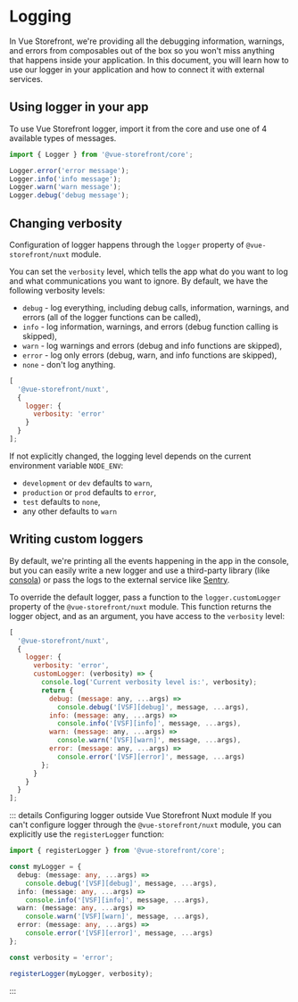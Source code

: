 # Logging

In Vue Storefront, we're providing all the debugging information, warnings, and errors from composables out of the box so you won't miss anything that happens inside your application. In this document, you will learn how to use our logger in your application and how to connect it with external services.

## Using logger in your app

To use Vue Storefront logger, import it from the core and use one of 4 available types of messages.

```js
import { Logger } from '@vue-storefront/core';

Logger.error('error message');
Logger.info('info message');
Logger.warn('warn message');
Logger.debug('debug message');
```

## Changing verbosity

Configuration of logger happens through the `logger` property of `@vue-storefront/nuxt` module.

You can set the `verbosity` level, which tells the app what do you want to log and what communications you want to ignore. By default, we have the following verbosity levels:

- `debug` - log everything, including debug calls, information, warnings, and errors (all of the logger functions can be called),
- `info` - log information, warnings, and errors (debug function calling is skipped),
- `warn` - log warnings and errors (debug and info functions are skipped),
- `error` - log only errors (debug, warn, and info functions are skipped),
- `none` - don't log anything.

```js
[
  '@vue-storefront/nuxt',
  {
    logger: {
      verbosity: 'error'
    }
  }
];
```

If not explicitly changed, the logging level depends on the current environment variable `NODE_ENV`:

- `development` or `dev` defaults to `warn`,
- `production` or `prod` defaults to `error`,
- `test` defaults to `none`,
- any other defaults to `warn`

## Writing custom loggers

By default, we're printing all the events happening in the app in the console, but you can easily write a new logger and use a third-party library (like [consola](https://github.com/nuxt-contrib/consola)) or pass the logs to the external service like [Sentry](https://sentry.io/welcome/).

To override the default logger, pass a function to the `logger.customLogger` property of the `@vue-storefront/nuxt` module. This function returns the logger object, and as an argument, you have access to the `verbosity` level:

```js
[
  '@vue-storefront/nuxt',
  {
    logger: {
      verbosity: 'error',
      customLogger: (verbosity) => {
        console.log('Current verbosity level is:', verbosity);
        return {
          debug: (message: any, ...args) =>
            console.debug('[VSF][debug]', message, ...args),
          info: (message: any, ...args) =>
            console.info('[VSF][info]', message, ...args),
          warn: (message: any, ...args) =>
            console.warn('[VSF][warn]', message, ...args),
          error: (message: any, ...args) =>
            console.error('[VSF][error]', message, ...args)
        };
      }
    }
  }
];
```

::: details Configuring logger outside Vue Storefront Nuxt module
If you can't configure logger through the `@vue-storefront/nuxt` module, you can explicitly use the `registerLogger` function:

```ts
import { registerLogger } from '@vue-storefront/core';

const myLogger = {
  debug: (message: any, ...args) =>
    console.debug('[VSF][debug]', message, ...args),
  info: (message: any, ...args) =>
    console.info('[VSF][info]', message, ...args),
  warn: (message: any, ...args) =>
    console.warn('[VSF][warn]', message, ...args),
  error: (message: any, ...args) =>
    console.error('[VSF][error]', message, ...args)
};

const verbosity = 'error';

registerLogger(myLogger, verbosity);
```

:::
